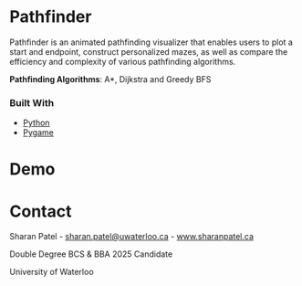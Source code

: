 # Pathfinder

Pathfinder is an animated pathfinding visualizer that enables users to plot a start and endpoint, construct personalized mazes, as well as compare the efficiency and complexity of various pathfinding algorithms.

**Pathfinding Algorithms**: A*, Dijkstra and Greedy BFS

### Built With
- [Python](https://docs.python.org/3/)
- [Pygame](https://www.pygame.org/docs/)

# Demo


# Contact
Sharan Patel - sharan.patel@uwaterloo.ca - www.sharanpatel.ca

Double Degree BCS & BBA 2025 Candidate

University of Waterloo
